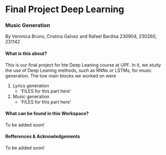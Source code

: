 # Final Project Deep Learning
### Music Generation
By Veronica Bruno, Cristina Galvez and Rafael Bardisa
230904, 230260, 231142

#### What is this about?
This is our final project for hte Deep Leaning course at UPF. In it, we study the use of Deep Leaning methods, such as RNNs or LSTMs, for music generation. The tow main blocks we worked on were
1. Lyrics generation
    - 'FILES for this part here'
2. Music generation
   - 'FILES for this part here'

#### What can be found in this Workspace?
To be added soon!
  
#### Refferences & Acknowledgements
To be added soon!
